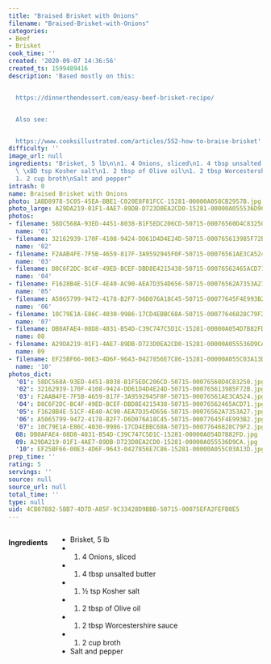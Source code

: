 ```yaml
---
title: "Braised Brisket with Onions"
filename: "Braised-Brisket-with-Onions"
categories:
- Beef
- Brisket
cook_time: ''
created: '2020-09-07 14:36:56'
created_ts: 1599489416
description: 'Based mostly on this:


  https://dinnerthendessert.com/easy-beef-brisket-recipe/


  Also see:


  https://www.cooksillustrated.com/articles/552-how-to-braise-brisket'
difficulty: ''
image_url: null
ingredients: "Brisket, 5 lb\n\n1. 4 Onions, sliced\n1. 4 tbsp unsalted butter\n1.\
  \ \xBD tsp Kosher salt\n1. 2 tbsp of Olive oil\n1. 2 tbsp Worcestershire sauce\n\
  1. 2 cup broth\nSalt and pepper"
intrash: 0
name: Braised Brisket with Onions
photo: 1ABD8978-5C05-45EA-BBE1-C020E8F81FCC-15281-00000A058CB2957B.jpg
photo_large: A29DA219-01F1-4AE7-89DB-D723D0EA2CD0-15281-00000A055536D9CA.jpg
photos:
- filename: 58DC568A-93ED-4451-8038-B1F5EDC206CD-50715-00076560D4C83250.jpg
  name: '01'
- filename: 32162939-170F-4108-9424-DD61D4D4E24D-50715-000765613985F72B.jpg
  name: '02'
- filename: F2AAB4FE-7F5B-4659-817F-3A9592945F0F-50715-00076561AE3CA524.jpg
  name: '03'
- filename: D8C6F2DC-BC4F-49ED-BCEF-DBD8E4215438-50715-00076562465ACD71.jpg
  name: '04'
- filename: F1628B4E-51CF-4E40-AC90-AEA7D354D656-50715-00076562A7353A27.jpg
  name: '05'
- filename: A5065799-9472-4178-B2F7-D6D076A18C45-50715-00077645F4E993B2.jpg
  name: '06'
- filename: 10C79E1A-E86C-4030-9986-17CD4EBBC68A-50715-00077646828C79F2.jpg
  name: '07'
- filename: DB0AFAE4-08D8-4031-B54D-C39C747C5D1C-15281-00000A054D7B82FD.jpg
  name: 08
- filename: A29DA219-01F1-4AE7-89DB-D723D0EA2CD0-15281-00000A055536D9CA.jpg
  name: 09
- filename: EF25BF66-00E3-4D6F-9643-0427856E7C86-15281-00000A055C03A13D.jpg
  name: '10'
photos_dict:
  '01': 58DC568A-93ED-4451-8038-B1F5EDC206CD-50715-00076560D4C83250.jpg
  '02': 32162939-170F-4108-9424-DD61D4D4E24D-50715-000765613985F72B.jpg
  '03': F2AAB4FE-7F5B-4659-817F-3A9592945F0F-50715-00076561AE3CA524.jpg
  '04': D8C6F2DC-BC4F-49ED-BCEF-DBD8E4215438-50715-00076562465ACD71.jpg
  '05': F1628B4E-51CF-4E40-AC90-AEA7D354D656-50715-00076562A7353A27.jpg
  '06': A5065799-9472-4178-B2F7-D6D076A18C45-50715-00077645F4E993B2.jpg
  '07': 10C79E1A-E86C-4030-9986-17CD4EBBC68A-50715-00077646828C79F2.jpg
  08: DB0AFAE4-08D8-4031-B54D-C39C747C5D1C-15281-00000A054D7B82FD.jpg
  09: A29DA219-01F1-4AE7-89DB-D723D0EA2CD0-15281-00000A055536D9CA.jpg
  '10': EF25BF66-00E3-4D6F-9643-0427856E7C86-15281-00000A055C03A13D.jpg
prep_time: ''
rating: 5
servings: ''
source: null
source_url: null
total_time: ''
type: null
uid: 4CB07882-5BB7-4D7D-A85F-9C33428D9BBB-50715-00075EFA2FEFB0E5
---
```

<div class="large-8 medium-7 columns" id="writeup">	</div><!-- #writeup -->
</div><!-- #row-one -->
<div class="row" id="row-two">	<div class="medium-4 small-5 columns"><h4 id="ingredients">Ingredients</h4><div class="box box-ingredients content"><ul>
<li>Brisket, 5 lb</li>
<li>
<ol>
<li>4 Onions, sliced</li>
</ol>
</li>
<li>
<ol>
<li>4 tbsp unsalted butter</li>
</ol>
</li>
<li>
<ol>
<li>½ tsp Kosher salt</li>
</ol>
</li>
<li>
<ol>
<li>2 tbsp of Olive oil</li>
</ol>
</li>
<li>
<ol>
<li>2 tbsp Worcestershire sauce</li>
</ol>
</li>
<li>
<ol>
<li>2 cup broth</li>
</ol>
</li>
<li>Salt and pepper</li>
</ul>
</div>	</div>	<div class="medium-6 small-7 columns">	</div>